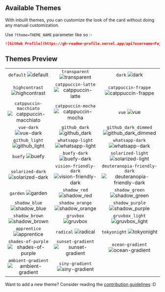 <!-- DO NOT EDIT THIS FILE DIRECTLY -->
## Available Themes

With inbuilt themes, you can customize the look of the card without doing any manual customization.

Use `?theme=THEME_NAME` parameter like so :-

```md
![GitHub Profile](https://gh-readme-profile.vercel.app/api?username=FajarKim&theme=dark)
```

## Themes Preview

|                   |                   |                   |
| :---------------: | :---------------: | :---------------: |
| `default` ![default][default] | `transparent` ![transparent][transparent] | `dark` ![dark][dark] |
| `highcontrast` ![highcontrast][highcontrast] | `catppuccin-latte` ![catppuccin-latte][catppuccin-latte] | `catppuccin-frappe` ![catppuccin-frappe][catppuccin-frappe] |
| `catppuccin-macchiato` ![catppuccin-macchiato][catppuccin-macchiato] | `catppuccin-mocha` ![catppuccin-mocha][catppuccin-mocha] | `vue` ![vue][vue] |
| `vue-dark` ![vue-dark][vue-dark] | `github_dark` ![github_dark][github_dark] | `github_dark_dimmed` ![github_dark_dimmed][github_dark_dimmed] |
| `github_light` ![github_light][github_light] | `whatsapp-light` ![whatsapp-light][whatsapp-light] | `whatsapp-dark` ![whatsapp-dark][whatsapp-dark] |
| `buefy` ![buefy][buefy] | `buefy-dark` ![buefy-dark][buefy-dark] | `solarized-light` ![solarized-light][solarized-light] |
| `solarized-dark` ![solarized-dark][solarized-dark] | `vision-friendly-dark` ![vision-friendly-dark][vision-friendly-dark] | `deuteranopia-friendly-dark` ![deuteranopia-friendly-dark][deuteranopia-friendly-dark] |
| `garden` ![garden][garden] | `shadow_red` ![shadow_red][shadow_red] | `shadow_green` ![shadow_green][shadow_green] |
| `shadow_blue` ![shadow_blue][shadow_blue] | `shadow_orange` ![shadow_orange][shadow_orange] | `shadow_purple` ![shadow_purple][shadow_purple] |
| `shadow_brown` ![shadow_brown][shadow_brown] | `gruvbox` ![gruvbox][gruvbox] | `gruvbox_light` ![gruvbox_light][gruvbox_light] |
| `apprentice` ![apprentice][apprentice] | `radical` ![radical][radical] | `tokyonight` ![tokyonight][tokyonight] |
| `shades-of-purple` ![shades-of-purple][shades-of-purple] | `sunset-gradient` ![sunset-gradient][sunset-gradient] | `ocean-gradient` ![ocean-gradient][ocean-gradient] |
| `ambient-gradient` ![ambient-gradient][ambient-gradient] | `siny-gradient` ![siny-gradient][siny-gradient] |


Want to add a new theme? Consider reading the [contribution guidelines](/CONTRIBUTING.md#-themes-contribution) :D

[default]: https://github-readme-profile-alpha.vercel.app/api?username=FajarKim&theme=default
[transparent]: https://github-readme-profile-alpha.vercel.app/api?username=FajarKim&theme=transparent
[dark]: https://github-readme-profile-alpha.vercel.app/api?username=FajarKim&theme=dark
[highcontrast]: https://github-readme-profile-alpha.vercel.app/api?username=FajarKim&theme=highcontrast
[catppuccin-latte]: https://github-readme-profile-alpha.vercel.app/api?username=FajarKim&theme=catppuccin-latte
[catppuccin-frappe]: https://github-readme-profile-alpha.vercel.app/api?username=FajarKim&theme=catppuccin-frappe
[catppuccin-macchiato]: https://github-readme-profile-alpha.vercel.app/api?username=FajarKim&theme=catppuccin-macchiato
[catppuccin-mocha]: https://github-readme-profile-alpha.vercel.app/api?username=FajarKim&theme=catppuccin-mocha
[vue]: https://github-readme-profile-alpha.vercel.app/api?username=FajarKim&theme=vue
[vue-dark]: https://github-readme-profile-alpha.vercel.app/api?username=FajarKim&theme=vue-dark
[github_dark]: https://github-readme-profile-alpha.vercel.app/api?username=FajarKim&theme=github_dark
[github_dark_dimmed]: https://github-readme-profile-alpha.vercel.app/api?username=FajarKim&theme=github_dark_dimmed
[github_light]: https://github-readme-profile-alpha.vercel.app/api?username=FajarKim&theme=github_light
[whatsapp-light]: https://github-readme-profile-alpha.vercel.app/api?username=FajarKim&theme=whatsapp-light
[whatsapp-dark]: https://github-readme-profile-alpha.vercel.app/api?username=FajarKim&theme=whatsapp-dark
[buefy]: https://github-readme-profile-alpha.vercel.app/api?username=FajarKim&theme=buefy
[buefy-dark]: https://github-readme-profile-alpha.vercel.app/api?username=FajarKim&theme=buefy-dark
[solarized-light]: https://github-readme-profile-alpha.vercel.app/api?username=FajarKim&theme=solarized-light
[solarized-dark]: https://github-readme-profile-alpha.vercel.app/api?username=FajarKim&theme=solarized-dark
[vision-friendly-dark]: https://github-readme-profile-alpha.vercel.app/api?username=FajarKim&theme=vision-friendly-dark
[deuteranopia-friendly-dark]: https://github-readme-profile-alpha.vercel.app/api?username=FajarKim&theme=deuteranopia-friendly-dark
[garden]: https://github-readme-profile-alpha.vercel.app/api?username=FajarKim&theme=garden
[shadow_red]: https://github-readme-profile-alpha.vercel.app/api?username=FajarKim&theme=shadow_red
[shadow_green]: https://github-readme-profile-alpha.vercel.app/api?username=FajarKim&theme=shadow_green
[shadow_blue]: https://github-readme-profile-alpha.vercel.app/api?username=FajarKim&theme=shadow_blue
[shadow_orange]: https://github-readme-profile-alpha.vercel.app/api?username=FajarKim&theme=shadow_orange
[shadow_purple]: https://github-readme-profile-alpha.vercel.app/api?username=FajarKim&theme=shadow_purple
[shadow_brown]: https://github-readme-profile-alpha.vercel.app/api?username=FajarKim&theme=shadow_brown
[gruvbox]: https://github-readme-profile-alpha.vercel.app/api?username=FajarKim&theme=gruvbox
[gruvbox_light]: https://github-readme-profile-alpha.vercel.app/api?username=FajarKim&theme=gruvbox_light
[apprentice]: https://github-readme-profile-alpha.vercel.app/api?username=FajarKim&theme=apprentice
[radical]: https://github-readme-profile-alpha.vercel.app/api?username=FajarKim&theme=radical
[tokyonight]: https://github-readme-profile-alpha.vercel.app/api?username=FajarKim&theme=tokyonight
[shades-of-purple]: https://github-readme-profile-alpha.vercel.app/api?username=FajarKim&theme=shades-of-purple
[sunset-gradient]: https://github-readme-profile-alpha.vercel.app/api?username=FajarKim&theme=sunset-gradient
[ocean-gradient]: https://github-readme-profile-alpha.vercel.app/api?username=FajarKim&theme=ocean-gradient
[ambient-gradient]: https://github-readme-profile-alpha.vercel.app/api?username=FajarKim&theme=ambient-gradient
[siny-gradient]: https://github-readme-profile-alpha.vercel.app/api?username=FajarKim&theme=siny-gradient

